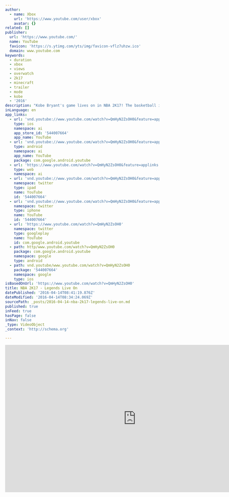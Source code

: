 ```yaml
---
author:
  - name: Xbox
    url: 'https://www.youtube.com/user/xbox'
    avatar: {}
related: []
publisher:
  url: 'https://www.youtube.com/'
  name: YouTube
  favicon: 'https://s.ytimg.com/yts/img/favicon-vflz7uhzw.ico'
  domain: www.youtube.com
keywords:
  - duration
  - xbox
  - views
  - overwatch
  - 2k17
  - minecraft
  - trailer
  - mode
  - kobe
  - '2016'
description: "Kobe Bryant's game lives on in NBA 2K17! The basketball icon honored on 2K17 Legend Edition cover in celebration of final night of his career. Post your Kobe tribute video on Twitter using hashtag #LegendsLiveOn & you could be featured in ours. Pre-Order NBA 2K17. Coming September, 2016!"
inLanguage: en
app_links:
  - url: 'vnd.youtube://www.youtube.com/watch?v=QmHyN2ZsOH0&feature=applinks'
    type: ios
    namespace: ai
    app_store_id: '544007664'
    app_name: YouTube
  - url: 'vnd.youtube://www.youtube.com/watch?v=QmHyN2ZsOH0&feature=applinks'
    type: android
    namespace: ai
    app_name: YouTube
    package: com.google.android.youtube
  - url: 'https://www.youtube.com/watch?v=QmHyN2ZsOH0&feature=applinks'
    type: web
    namespace: ai
  - url: 'vnd.youtube://www.youtube.com/watch?v=QmHyN2ZsOH0&feature=applinks'
    namespace: twitter
    type: ipad
    name: YouTube
    id: '544007664'
  - url: 'vnd.youtube://www.youtube.com/watch?v=QmHyN2ZsOH0&feature=applinks'
    namespace: twitter
    type: iphone
    name: YouTube
    id: '544007664'
  - url: 'https://www.youtube.com/watch?v=QmHyN2ZsOH0'
    namespace: twitter
    type: googleplay
    name: YouTube
    id: com.google.android.youtube
  - path: http/www.youtube.com/watch?v=QmHyN2ZsOH0
    package: com.google.android.youtube
    namespace: google
    type: android
  - path: vnd.youtube/www.youtube.com/watch?v=QmHyN2ZsOH0
    package: '544007664'
    namespace: google
    type: ios
isBasedOnUrl: 'https://www.youtube.com/watch?v=QmHyN2ZsOH0'
title: NBA 2K17 - Legends Live On
datePublished: '2016-04-14T08:41:19.876Z'
dateModified: '2016-04-14T08:34:24.069Z'
sourcePath: _posts/2016-04-14-nba-2k17-legends-live-on.md
published: true
inFeed: true
hasPage: false
inNav: false
_type: VideoObject
_context: 'http://schema.org'

---
```

<iframe src="https://cdn.embedly.com/widgets/media.html?src=https%3A%2F%2Fwww.youtube.com%2Fembed%2FQmHyN2ZsOH0%3Ffeature%3Doembed&amp;url=https%3A%2F%2Fwww.youtube.com%2Fwatch%3Fv%3DQmHyN2ZsOH0&amp;image=https%3A%2F%2Fi.ytimg.com%2Fvi%2FQmHyN2ZsOH0%2Fhqdefault.jpg&amp;key=b7d04c9b404c499eba89ee7072e1c4f7&amp;type=text%2Fhtml&amp;schema=youtube" width="854" height="480" scrolling="no" frameborder="0" allowfullscreen="allowfullscreen" style=""></iframe>